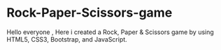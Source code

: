 # Rock-Paper-Scissors-game
Hello everyone , Here i created a Rock, Paper &amp; Scissors game by using HTML5, CSS3, Bootstrap, and JavaScript. 
